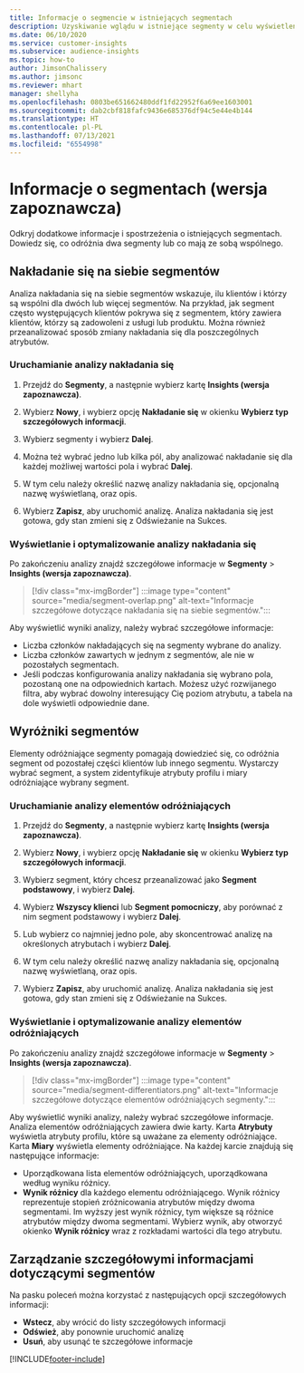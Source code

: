 ```yaml
---
title: Informacje o segmencie w istniejących segmentach
description: Uzyskiwanie wglądu w istniejące segmenty w celu wyświetlenia różnic i cech wspólnych.
ms.date: 06/10/2020
ms.service: customer-insights
ms.subservice: audience-insights
ms.topic: how-to
author: JimsonChalissery
ms.author: jimsonc
ms.reviewer: mhart
manager: shellyha
ms.openlocfilehash: 0803be651662480ddf1fd22952f6a69ee1603001
ms.sourcegitcommit: dab2cbf818fafc9436e685376df94c5e44e4b144
ms.translationtype: HT
ms.contentlocale: pl-PL
ms.lasthandoff: 07/13/2021
ms.locfileid: "6554998"
---
```

# <a name="segment-insights-preview"></a>Informacje o segmentach (wersja zapoznawcza)

Odkryj dodatkowe informacje i spostrzeżenia o istniejących segmentach. Dowiedz się, co odróżnia dwa segmenty lub co mają ze sobą wspólnego.

## <a name="segment-overlap"></a>Nakładanie się na siebie segmentów

Analiza nakładania się na siebie segmentów wskazuje, ilu klientów i którzy są wspólni dla dwóch lub więcej segmentów. Na przykład, jak segment często występujących klientów pokrywa się z segmentem, który zawiera klientów, którzy są zadowoleni z usługi lub produktu.
Można również przeanalizować sposób zmiany nakładania się dla poszczególnych atrybutów.

### <a name="run-an-overlap-analysis"></a>Uruchamianie analizy nakładania się

1. Przejdź do **Segmenty**, a następnie wybierz kartę **Insights (wersja zapoznawcza)**.

1. Wybierz **Nowy**, i wybierz opcję **Nakładanie się** w okienku **Wybierz typ szczegółowych informacji**.

1. Wybierz segmenty i wybierz **Dalej**.

1. Można też wybrać jedno lub kilka pól, aby analizować nakładanie się dla każdej możliwej wartości pola i wybrać **Dalej**.

1. W tym celu należy określić nazwę analizy nakładania się, opcjonalną nazwę wyświetlaną, oraz opis.

1. Wybierz **Zapisz**, aby uruchomić analizę. Analiza nakładania się jest gotowa, gdy stan zmieni się z Odświeżanie na Sukces.

### <a name="view-and-optimize-an-overlap-analysis"></a>Wyświetlanie i optymalizowanie analizy nakładania się

Po zakończeniu analizy znajdź szczegółowe informacje w **Segmenty** > **Insights (wersja zapoznawcza)**.

> [!div class="mx-imgBorder"]
> :::image type="content" source="media/segment-overlap.png" alt-text="Informacje szczegółowe dotyczące nakładania się na siebie segmentów.":::

Aby wyświetlić wyniki analizy, należy wybrać szczegółowe informacje:

- Liczba członków nakładających się na segmenty wybrane do analizy.
- Liczba członków zawartych w jednym z segmentów, ale nie w pozostałych segmentach.
- Jeśli podczas konfigurowania analizy nakładania się wybrano pola, pozostaną one na odpowiednich kartach. Możesz użyć rozwijanego filtra, aby wybrać dowolny interesujący Cię poziom atrybutu, a tabela na dole wyświetli odpowiednie dane.

## <a name="segment-differentiators"></a>Wyróżniki segmentów

Elementy odróżniające segmenty pomagają dowiedzieć się, co odróżnia segment od pozostałej części klientów lub innego segmentu. Wystarczy wybrać segment, a system zidentyfikuje atrybuty profilu i miary odróżniające wybrany segment.

### <a name="run-a-differentiator-analysis"></a>Uruchamianie analizy elementów odróżniających

1. Przejdź do **Segmenty**, a następnie wybierz kartę **Insights (wersja zapoznawcza)**.

1. Wybierz **Nowy**, i wybierz opcję **Nakładanie się** w okienku **Wybierz typ szczegółowych informacji**.

1. Wybierz segment, który chcesz przeanalizować jako **Segment podstawowy**, i wybierz **Dalej**.

1. Wybierz **Wszyscy klienci** lub **Segment pomocniczy**, aby porównać z nim segment podstawowy i wybierz **Dalej**.

1. Lub wybierz co najmniej jedno pole, aby skoncentrować analizę na określonych atrybutach i wybierz **Dalej**.

1. W tym celu należy określić nazwę analizy nakładania się, opcjonalną nazwę wyświetlaną, oraz opis.

1. Wybierz **Zapisz**, aby uruchomić analizę. Analiza nakładania się jest gotowa, gdy stan zmieni się z Odświeżanie na Sukces.

### <a name="view-and-optimize-a-differentiators-analysis"></a>Wyświetlanie i optymalizowanie analizy elementów odróżniających

Po zakończeniu analizy znajdź szczegółowe informacje w **Segmenty** > **Insights (wersja zapoznawcza)**.

> [!div class="mx-imgBorder"]
> :::image type="content" source="media/segment-differentiators.png" alt-text="Informacje szczegółowe dotyczące elementów odróżniających segmenty.":::

Aby wyświetlić wyniki analizy, należy wybrać szczegółowe informacje. Analiza elementów odróżniających zawiera dwie karty. Karta **Atrybuty** wyświetla atrybuty profilu, które są uważane za elementy odróżniające. Karta **Miary** wyświetla elementy odróżniające. Na każdej karcie znajdują się następujące informacje:

- Uporządkowana lista elementów odróżniających, uporządkowana według wyniku różnicy.
- **Wynik różnicy** dla każdego elementu odróżniającego. Wynik różnicy reprezentuje stopień zróżnicowania atrybutów między dwoma segmentami. Im wyższy jest wynik różnicy, tym większe są różnice atrybutów między dwoma segmentami. Wybierz wynik, aby otworzyć okienko **Wynik różnicy** wraz z rozkładami wartości dla tego atrybutu.

## <a name="manage-segment-insights"></a>Zarządzanie szczegółowymi informacjami dotyczącymi segmentów

Na pasku poleceń można korzystać z następujących opcji szczegółowych informacji:

- **Wstecz**, aby wrócić do listy szczegółowych informacji
- **Odśwież**, aby ponownie uruchomić analizę
- **Usuń**, aby usunąć te szczegółowe informacje


[!INCLUDE[footer-include](../includes/footer-banner.md)]